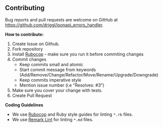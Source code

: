 ## Contributing

Bug reports and pull requests are welcome on GitHub at <https://github.com/driggl/jsonapi_errors_handler>.

**How to contribute:**

1.  Create Issue on Github.
2.  Fork repository
3.  Install [Rubocop](https://github.com/rubocop-hq/rubocop) - make sure you run it before commiting changes
4.  Commit changes
    *   Keep commits small and atomic
    *   Start commit message from keywords (Add/Remove/Change/Refactor/Move/Rename/Upgrade/Downgrade)
    *   Keep commits imperative style
    *   Mention issue number (i.e "Resolves: #3")
5.  Make sure you cover your change with tests.
6.  Create Pull Request

**Coding Guidelines**

*   We use [Rubocop](https://github.com/rubocop*hq/rubocop) and Ruby style guides for linting `*.rb` files.
*   We use [Remark Lint](https://github.com/remarkjs/remark-lint) for linting `*.md` files.
